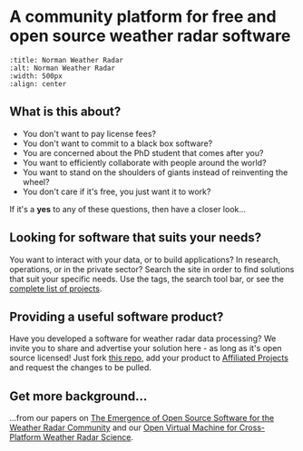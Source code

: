 # A community platform for free and open source weather radar software

```{image} https://upload.wikimedia.org/wikipedia/commons/thumb/5/52/Norman_Doppler_Radar_-_NOAA.jpg/640px-Norman_Doppler_Radar_-_NOAA.jpg?raw=true
:title: Norman Weather Radar
:alt: Norman Weather Radar
:width: 500px
:align: center
```
## What is this about?

- You don't want to pay license fees?
- You don't want to commit to a black box software?
- You are concerned about the PhD student that comes after you?
- You want to efficiently collaborate with people around the world?
- You want to stand on the shoulders of giants instead of reinventing the wheel?
- You don't care if it's free, you just want it to work?

If it's a **yes** to any of these questions, then have a closer look...

## Looking for software that suits your needs?

You want to interact with your data, or to build applications? In research, operations, or in the private sector? Search the site in order to find solutions that suit your specific needs. Use the tags, the search tool bar, or see the [complete list of projects](pages/affiliated_projects).

## Providing a useful software product?

Have you developed a software for weather radar data processing? We invite you to share and advertise your solution here - as long as it's open source licensed! Just fork [this repo](https://github.com/openradar/openradar.github.io), add your product to [Affiliated Projects](pages/affiliated_projects.md) and request the changes to be pulled.

## Get more background...

...from our papers on [The Emergence of Open Source Software for the Weather Radar Community](https://doi.org/10.1175/BAMS-D-13-00240.1) and our [Open Virtual Machine for Cross-Platform Weather Radar Science](https://doi.org/10.1175/BAMS-D-14-00220.1).
